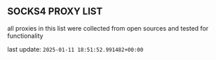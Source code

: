 ## SOCKS4 PROXY LIST

all proxies in this list were collected from open sources and tested for functionality

last update: `2025-01-11 18:51:52.991482+00:00`